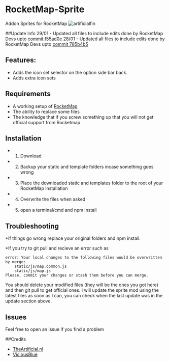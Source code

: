 # RocketMap-Sprite

Addon Sprites for RocketMap
![artificialfin](https://cloud.githubusercontent.com/assets/8204684/21958146/87127c88-da9e-11e6-8e18-0f5a6ba2165e.png)

##Update Info
29/01 - Updated all files to include edits done by RocketMap Devs upto [commit  f55ad0e](https://github.com/RocketMap/RocketMap/commits/develop)
28/01 - Updated all files to include edits done by RocketMap Devs upto [commit  785b4b5](https://github.com/RocketMap/RocketMap/commits/develop)

## Features:

* Adds the icon set selector on the option side bar back.
* Adds extra icon sets 


## Requirements
* A working setup of [RocketMap](https://github.com/RocketMap/RocketMap/) 
* The ability to replace some files
* The knowledge that if you screw something up that you will not get official support from Rocketmap

## Installation

* 1) Download 
* 2) Backup your static and template folders incase something goes wrong
* 3) Place the downloaded static and templates folder to the root of your RocketMap Installation
* 4) Overwrite the files when asked
* 5) open a terminal/cmd and npm install

## Troubleshooting

*If things go wrong replace your original folders and npm install.

*If you try to git pull and recieve an error such as
```
error: Your local changes to the following files would be overwritten by merge:
	static/js/map.common.js
	static/js/map.js
Please, commit your changes or stash them before you can merge.
```
You should delete your modified files (they will be the ones you got here) and then git pull to get official ones.
I will update the sprite mod using the latest files as soon as I can, you can check when the last update was in the update section above.

## Issues

Feel free to open an issue if you find a problem

##Credits

* [TheArtificial.nl](http://theartificial.nl/pokemonicons/) 
* [ViciousBlue](http://viciousblue.deviantart.com/) 